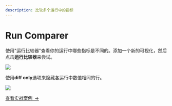 ```yaml
---
description: 比较多个运行中的指标
---
```


# Run Comparer

 使用"运行比较器"查看你的运行中哪些指标是不同的。添加一个新的可视化，然后点击**运行比较器**来尝试。

![](https://paper-attachments.dropbox.com/s_2BA455B46A7EB5D90BB456BA993340F060AB348F16A4BF63AB4BB2199F3052A2_1574210574429_demo+-+run+comparer+button.png)

使用**diff only**选项来隐藏各运行中数值相同的行。

![](https://paper-attachments.dropbox.com/s_2BA455B46A7EB5D90BB456BA993340F060AB348F16A4BF63AB4BB2199F3052A2_1574210366243_demo+-+run+comparison+table.gif)

 [查看实战案例 →](http://bit.ly/wandb-comparison-table)

